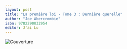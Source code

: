 ```yaml
---
layout: post
title: "La première loi - Tome 3 : Dernière querelle"
author: "Joe Abercrombie"
isbn: 9782290032954
editor: J'ai Lu
---
```


![Couverture](/img/9782290032954.jpg)